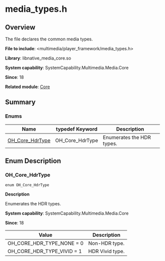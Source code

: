 # media_types.h

## Overview

The file declares the common media types.

**File to include**: <multimedia/player_framework/media_types.h>

**Library**: libnative_media_core.so

**System capability**: SystemCapability.Multimedia.Media.Core

**Since**: 18

**Related module**: [Core](capi-core.md)

## Summary

### Enums

| Name| typedef Keyword| Description|
| -- | -- | -- |
| [OH_Core_HdrType](#oh_core_hdrtype) | OH_Core_HdrType | Enumerates the HDR types.|

## Enum Description

### OH_Core_HdrType

```
enum OH_Core_HdrType
```

**Description**

Enumerates the HDR types.

**System capability**: SystemCapability.Multimedia.Media.Core

**Since**: 18

| Value| Description|
| -- | -- |
| OH_CORE_HDR_TYPE_NONE = 0 | Non-HDR type.|
| OH_CORE_HDR_TYPE_VIVID = 1 | HDR Vivid type.|
